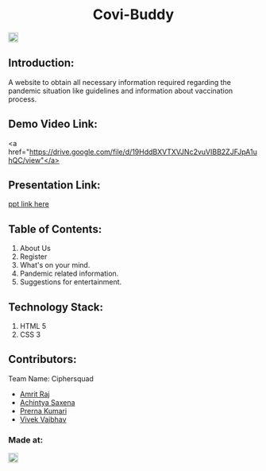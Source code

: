 <h1 align="center">Covi-Buddy</h1>
<p align="center">
</p>

<a href="https://hack36.com"> <img src="http://bit.ly/BuiltAtHack36" height=20px> </a>


## Introduction:
A website to obtain all necessary information required regarding the pandemic situation like guidelines and information about vaccination process.

## Demo Video Link:
  <a href="https://drive.google.com/file/d/19HddBXVTXVJNc2vuVIBB2ZJFJpA1uhQC/view"</a>
  
## Presentation Link:
  <a href="https://mnnitedu-my.sharepoint.com/:p:/g/personal/amrit_20204023_mnnit_ac_in/EboCtOe9yqhMuEyY8Gx9dlcBv-7yXSd_JUhwQkSA6fUwGw?e=oKrYRh"> ppt link here </a>
  
## Table of Contents:
  1) About Us
  2) Register 
  3) What's on your mind.
  4) Pandemic related information.
  5) Suggestions for entertainment.

## Technology Stack:
  1) HTML 5
  2) CSS 3
 
## Contributors:

Team Name: Ciphersquad

* [Amrit Raj](https://github.com/amrit-raj123)
* [Achintya Saxena](https://github.com/Dadaji18)
* [Prerna Kumari](https://github.com/Prernak456)
* [Vivek Vaibhav](https://github.com/viv1vaibhav)


### Made at:
<a href="https://hack36.com"> <img src="http://bit.ly/BuiltAtHack36" height=20px> </a>

